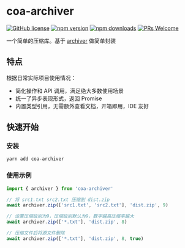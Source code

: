 # coa-archiver

[![GitHub license](https://img.shields.io/badge/license-MIT-green.svg?style=flat-square)](LICENSE)
[![npm version](https://img.shields.io/npm/v/coa-archiver.svg?style=flat-square)](https://www.npmjs.org/package/coa-archiver)
[![npm downloads](https://img.shields.io/npm/dm/coa-archiver.svg?style=flat-square)](http://npm-stat.com/charts.html?package=coa-archiver)
[![PRs Welcome](https://img.shields.io/badge/PRs-welcome-brightgreen.svg?style=flat-square)](https://github.com/coajs/coa-archiver/pulls)

一个简单的压缩库。基于 [archiver](https://github.com/archiverjs/node-archiver) 做简单封装

## 特点

根据日常实际项目使用情况：

- 简化操作和 API 调用，满足绝大多数使用场景
- 统一了异步表现形式，返回 Promise
- 内置类型引用，无需额外查看文档，开箱即用，IDE 友好

## 快速开始

### 安装

```shell
yarn add coa-archiver
```

### 使用示例

```typescript
import { archiver } from 'coa-archiver'

// 将 src1.txt src2.txt 压缩到 dist.zip
await archiver.zip(['src1.txt', 'src2.txt'], 'dist.zip', 9)

// 设置压缩级别为9，压缩级别默认为9，数字越高压缩率越大
await archiver.zip(['*.txt'], 'dist.zip', 8)

// 压缩文件后将源文件删除
await archiver.zip(['*.txt'], 'dist.zip', 8, true)
```
